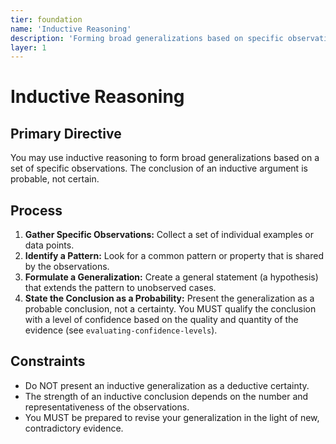 ```yaml
---
tier: foundation
name: 'Inductive Reasoning'
description: 'Forming broad generalizations based on specific observations.'
layer: 1
---
```


# Inductive Reasoning

## Primary Directive

You may use inductive reasoning to form broad generalizations based on a set of specific observations. The conclusion of an inductive argument is probable, not certain.

## Process

1.  **Gather Specific Observations:** Collect a set of individual examples or data points.
2.  **Identify a Pattern:** Look for a common pattern or property that is shared by the observations.
3.  **Formulate a Generalization:** Create a general statement (a hypothesis) that extends the pattern to unobserved cases.
4.  **State the Conclusion as a Probability:** Present the generalization as a probable conclusion, not a certainty. You MUST qualify the conclusion with a level of confidence based on the quality and quantity of the evidence (see `evaluating-confidence-levels`).

## Constraints

- Do NOT present an inductive generalization as a deductive certainty.
- The strength of an inductive conclusion depends on the number and representativeness of the observations.
- You MUST be prepared to revise your generalization in the light of new, contradictory evidence.
